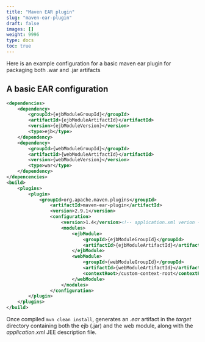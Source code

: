 ```yaml
---
title: "Maven EAR plugin"
slug: "maven-ear-plugin"
draft: false
images: []
weight: 9996
type: docs
toc: true
---
```


Here is an example configuration for a basic maven ear plugin for packaging both .war and .jar artifacts

## A basic EAR configuration
```xml
<dependencies>
    <dependency>
        <groupId>{ejbModuleGroupId}</groupId>
        <artifactId>{ejbModuleArtifactId}</artifactId>
        <version>{ejbModuleVersion}</version>
        <type>ejb</type>
    </dependency>
    <dependency>
        <groupId>{webModuleGroupId}</groupId>
        <artifactId>{webModuleArtifactId}</artifactId>
        <version>{webModuleVersion}</version>
        <type>war</type>
    </dependency>
</depencencies>
<build>
    <plugins>
        <plugin>
            <groupId>org.apache.maven.plugins</groupId>
                <artifactId>maven-ear-plugin</artifactId>
                <version>2.9.1</version>
                <configuration>
                    <version>1.4</version><!-- application.xml verion -->
                    <modules>
                        <ejbModule>
                            <groupId>{ejbModuleGroupId}</groupId>
                            <artifactId>{ejbModuleArtifactId}</artifactId>
                        </ejbModule>
                        <webModule>
                            <groupId>{webModuleGroupId}</groupId>
                            <artifactId>{webModuleArtifactId}</artifactId>
                            <contextRoot>/custom-context-root</contextRoot>
                        </webModule>
                    </modules>
                </configuration>
        </plugin>
    </plugins>
</build>
```

Once compiled `mvn clean install`, generates an _.ear_ artifact in the _target_ directory containing both the ejb (.jar) and the web module, along with the _application.xml_ JEE description file.

